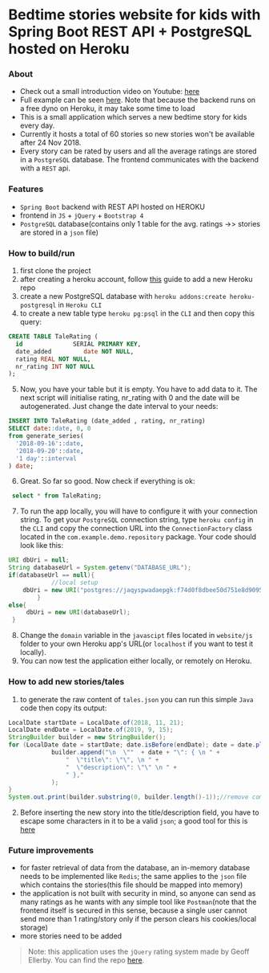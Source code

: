 # Bedtime stories website for kids with Spring Boot REST API + PostgreSQL hosted on Heroku
### About
- Check out a small introduction video on Youtube: [here](https://www.youtube.com/watch?v=zZr4uUul8U0&feature=youtu.be)
- Full example can be seen [here](https://csaba-gabor.com/tale/index.html). Note that because the backend runs on a free dyno on Heroku, it may take some time to load
- This is a small application which serves a new bedtime story for kids every day.
- Currently it hosts a total of 60 stories so new stories won't be available after 24 Nov 2018. 
- Every story can be rated by users and all the average ratings are stored in a `PostgreSQL` database. The frontend communicates with the backend with a `REST` api.
### Features
- `Spring Boot` backend with REST API hosted on HEROKU
- frontend in `JS` + `jQuery` + `Bootstrap 4`
- `PostgreSQL` database(contains only 1 table for the avg. ratings ->> stories are stored in a `json` file)
### How to build/run
1. first clone the project
2. after creating a heroku account, follow [this](https://devcenter.heroku.com/articles/deploying-spring-boot-apps-to-heroku) guide to add a new Heroku repo
3. create a new PostgreSQL database with `heroku addons:create heroku-postgresql` in `Heroku CLI`
4. to create a new table type `heroku pg:psql` in the `CLI` and then copy this query:
```sql
CREATE TABLE TaleRating (
  id              SERIAL PRIMARY KEY,
  date_added         date NOT NULL,
  rating REAL NOT NULL,
  nr_rating INT NOT NULL
);
```
5. Now, you have your table but it is empty. You have to add data to it. The next script will initialise rating, nr_rating with 0 and the date will be autogenerated. Just change the date interval to your needs:
```sql
INSERT INTO TaleRating (date_added , rating, nr_rating)
SELECT date::date, 0, 0
from generate_series(
  '2018-09-16'::date,
  '2018-09-20'::date,
  '1 day'::interval
) date;
```
6. Great. So far so good. Now check if everything is ok:
```sql
 select * from TaleRating;
```
7. To run the app locally, you will have to configure it with your connection string. To get your `PostgreSQL` connection string, type `heroku config` in the `CLI` and copy the connection URL into the `ConnectionFactory` class located in the `com.example.demo.repository` package. Your code should look like this:
```java
URI dbUri = null;
String databaseUrl = System.getenv("DATABASE_URL");
if(databaseUrl == null){
            //local setup
    dbUri = new URI("postgres://jaqyspwadaepgk:f74d0f8dbee50d751e8d9095efb5e62ed5e07df76c7681c6e142da0311a5fa1c@ec2-23-23-253-106.compute-1.amazonaws.com:5432/d1c92ljjeq05k1");
        }
else{
     dbUri = new URI(databaseUrl);
 }
```
8. Change the `domain` variable in the `javascipt` files located in `website/js` folder to your own Heroku app's URL(or `localhost` if you want to test it locally).
9. You can now test the application either locally, or remotely on Heroku.
### How to add new stories/tales
1. to generate the raw content of `tales.json` you can run this simple `Java` code then copy its output:
```java
LocalDate startDate = LocalDate.of(2018, 11, 21);
LocalDate endDate = LocalDate.of(2019, 9, 15);
StringBuilder builder = new StringBuilder();
for (LocalDate date = startDate; date.isBefore(endDate); date = date.plusDays(1)){
			builder.append("\n  \""  + date + "\": { \n " +
			    "  \"title\": \"\", \n " +
			    "  \"description\": \"\" \n " +
			    " },"
			);		   
}
System.out.print(builder.substring(0, builder.length()-1));//remove comma at the end
```
2. Before inserting the new story into the title/description field, you have to escape some characters in it to be a valid `json`; a good tool for this is [here](https://www.freeformatter.com/json-escape.html)
### Future improvements
- for faster retrieval of data from the database, an in-memory database needs to be implemented like `Redis`; the same applies to the `json` file which contains the stories(this file should be mapped into memory)
- the application is not built with security in mind, so anyone can send as many ratings as he wants with any simple tool like `Postman`(note that the frontend itself is secured in this sense, because a single user cannot send more than 1 rating/story only if the person clears his cookies/local storage)
- more stories need to be added
> Note: this application uses the `jQuery` rating system made by Geoff Ellerby. You can find the repo [here](https://github.com/gellerby/jquery-emoji-ratings).
